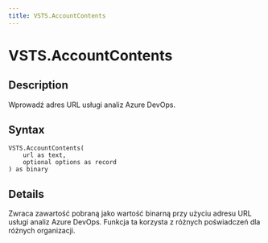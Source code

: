 ```yaml
---
title: VSTS.AccountContents
---
```


# VSTS.AccountContents


## Description

Wprowadź adres URL usługi analiz Azure DevOps.


## Syntax

```powerquery
VSTS.AccountContents(
    url as text,
    optional options as record
) as binary
```


## Details

Zwraca zawartość pobraną jako wartość binarną przy użyciu adresu URL usługi analiz Azure DevOps. Funkcja ta korzysta z różnych poświadczeń dla różnych organizacji.


